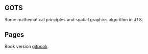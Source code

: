 ## GOTS

Some mathematical principles and spatial graphics algorithm in JTS.

## Pages

Book version [gitbook](https://yuhangch.github.io/gots/).